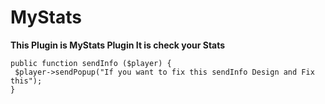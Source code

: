 # MyStats
**This Plugin is MyStats Plugin It is check your Stats**
<pre><code>public function sendInfo ($player) {
 $player->sendPopup("If you want to fix this sendInfo Design and Fix this");
}</code></pre>
